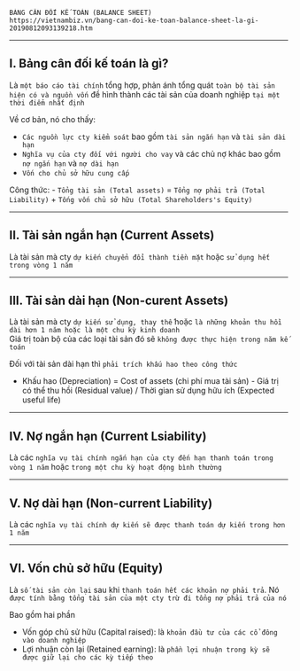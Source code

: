 
    BẢNG CÂN ĐỐI KẾ TOÁN (BALANCE SHEET)
    https://vietnambiz.vn/bang-can-doi-ke-toan-balance-sheet-la-gi-20190812093139218.htm

------------------------------------------------------------------------------------------------------

## I. Bảng cân đối kế toán là gì?
  Là `một báo cáo tài chính` tổng hợp, phản ánh tổng quát `toàn bộ tài sản hiện có và nguồn vốn` đề hình thành các tài sản của doanh nghiệp `tại một thời điểm nhất định`

  Về cơ bản, nó cho thấy:
  - `Các nguồn lực cty kiểm soát` bao gồm `tài sản ngắn hạn` và `tài sản dài hạn`
  - `Nghĩa vụ của cty đối với người cho vay` và các chủ nợ khác bao gồm `nợ ngắn hạn` và `nợ dài hạn`
  - `Vốn cho chủ sở hữu cung cấp`

  Công thức: 
    - `Tổng tài sản (Total assets)` = `Tổng nợ phải trả (Total Liability)` + `Tống vốn chủ sở hữu (Total Shareholders's Equity)`

------------------------------------------------------------------------------------------------------

## II. Tài sản ngắn hạn (Current Assets)
  Là tài sản mà cty `dự kiến chuyển đổi thành tiền mặt` hoặc `sử dụng hết trong vòng 1 năm`
  
------------------------------------------------------------------------------------------------------

## III. Tài sản dài hạn (Non-curent Assets)
  Là tài sản mà cty `dự kiến sử dụng, thay thế` hoặc `là những khoản thu hồi dài hơn 1 năm hoặc là một chu kỳ kinh doanh` \
  Giá trị toàn bộ của các loại tài sản đó sẽ `không được thực hiện trong năm kế toán`

  Đối với tài sản dài hạn thì `phải trích khấu hao theo công thức`
  - Khấu hao (Depreciation) = Cost of assets (chi phí mua tài sản) - Giá trị có thể thu hồi (Residual value) / Thời gian sử dụng hữu ích (Expected useful life)

------------------------------------------------------------------------------------------------------

## IV. Nợ ngắn hạn (Current Lsiability)
  Là các `nghĩa vụ tài chính ngắn hạn của cty đến hạn thanh toán trong vòng 1 năm` hoặc `trong một chu kỳ hoạt động bình thường`

------------------------------------------------------------------------------------------------------

## V. Nợ dài hạn (Non-current Liability)
  Là các `nghĩa vụ tài chính dự kiến sẽ được thanh toán dự kiến trong hơn 1 năm`

------------------------------------------------------------------------------------------------------

## VI. Vốn chủ sở hữu (Equity)
  Là `số tài sản còn lại` sau khi `thanh toán hết các khoản nợ phải trả`. Nó `được tính bằng tổng tài sản của một cty trừ đi tổng nợ phải trả của nó`

  Bao gồm hai phần
  - Vốn góp chủ sử hữu (Capital raised): là `khoản đầu tư của các cổ đông vào doanh nghiệp`
  - Lợi nhuận còn lại (Retained earning): là `phần lợi nhuận trong kỳ sẽ được giữ lại cho các kỳ tiếp theo`